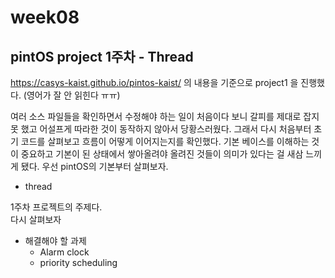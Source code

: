 # week08
## pintOS project 1주차 - Thread

https://casys-kaist.github.io/pintos-kaist/ 의 내용을 기준으로 project1 을 진행했다. (영어가 잘 안 읽힌다 ㅠㅠ)

여러 소스 파일들을 확인하면서 수정해야 하는 일이 처음이다 보니 갈피를 제대로 잡지 못 했고 어설프게 따라한 것이 동작하지 않아서 당황스러웠다. 그래서 다시 처음부터 초기 코드를 살펴보고 흐름이 어떻게 이어지는지를 확인했다. 기본 베이스를 이해하는 것이 중요하고 기본이 된 상태에서 쌓아올려야 올려진 것들이 의미가 있다는 걸 새삼 느끼게 됐다. 우선 pintOS의 기본부터 살펴보자.
* thread

1주차 프로젝트의 주제다.   
다시 살펴보자

* 해결해야 할 과제
    * Alarm clock
    * priority scheduling